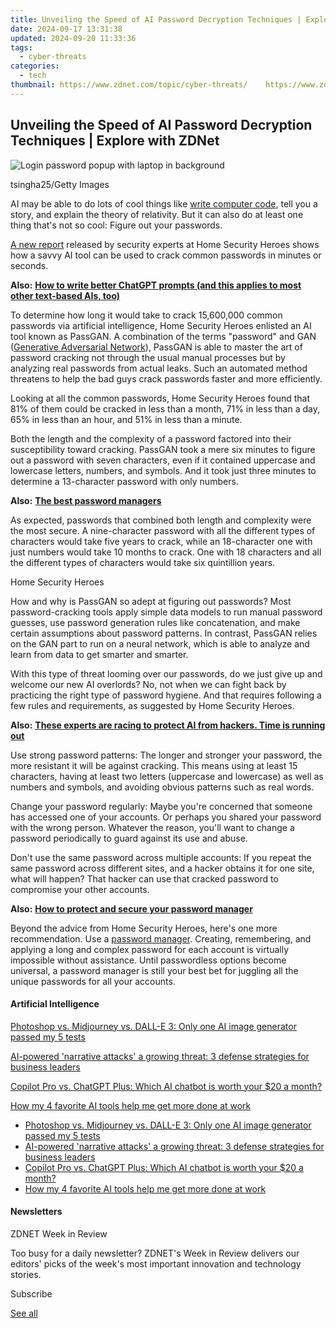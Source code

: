 ```yaml
---
title: Unveiling the Speed of AI Password Decryption Techniques | Explore with ZDNet
date: 2024-09-17 13:31:38
updated: 2024-09-20 11:33:36
tags:
  - cyber-threats
categories:
  - tech
thumbnail: https://www.zdnet.com/topic/cyber-threats/    https://www.zdnet.com/a/img/resize/bf40fda0bd693f251a91d7ac6d6599ba8c250934/2023/04/10/5e58a737-cac5-4855-aca6-9bccdd39557e/gettyimages-1390481905-1.jpg?width=170&height=96&fit=crop&auto=webp
---
```


## Unveiling the Speed of AI Password Decryption Techniques | Explore with ZDNet

![Login password popup with laptop in background](https://www.zdnet.com/a/img/resize/832b7bfdc7e80721ee6f0dd47877ccb3bfcf5fa3/2023/04/10/5e58a737-cac5-4855-aca6-9bccdd39557e/gettyimages-1390481905-1.jpg?auto=webp&width=1280)

tsingha25/Getty Images

AI may be able to do lots of cool things like [write computer code](https://www.zdnet.com/article/how-to-use-chatgpt-to-write-code/), tell you a story, and explain the theory of relativity. But it can also do at least one thing that's not so cool: Figure out your passwords.

[A new report](https://www.homesecurityheroes.com/ai-password-cracking/) released by security experts at Home Security Heroes shows how a savvy AI tool can be used to crack common passwords in minutes or seconds.

**Also:** [**How to write better ChatGPT prompts (and this applies to most other text-based AIs, too)**](https://www.zdnet.com/article/how-to-write-better-chatgpt-prompts/)

To determine how long it would take to crack 15,600,000 common passwords via artificial intelligence, Home Security Heroes enlisted an AI tool known as PassGAN. A combination of the terms "password" and GAN ([Generative Adversarial Network](https://www.zdnet.com/article/what-should-the-world-look-like-some-neural-nets-have-their-own-answer-find-researchers/)), PassGAN is able to master the art of password cracking not through the usual manual processes but by analyzing real passwords from actual leaks. Such an automated method threatens to help the bad guys crack passwords faster and more efficiently.

Looking at all the common passwords, Home Security Heroes found that 81% of them could be cracked in less than a month, 71% in less than a day, 65% in less than an hour, and 51% in less than a minute.

Both the length and the complexity of a password factored into their susceptibility toward cracking. PassGAN took a mere six minutes to figure out a password with seven characters, even if it contained uppercase and lowercase letters, numbers, and symbols. And it took just three minutes to determine a 13-character password with only numbers.

**Also:** [**The best password managers**](https://www.zdnet.com/article/best-password-manager/)

As expected, passwords that combined both length and complexity were the most secure. A nine-character password with all the different types of characters would take five years to crack, while an 18-character one with just numbers would take 10 months to crack. One with 18 characters and all the different types of characters would take six quintillion years.

Home Security Heroes

How and why is PassGAN so adept at figuring out passwords? Most password-cracking tools apply simple data models to run manual password guesses, use password generation rules like concatenation, and make certain assumptions about password patterns. In contrast, PassGAN relies on the GAN part to run on a neural network, which is able to analyze and learn from data to get smarter and smarter.

With this type of threat looming over our passwords, do we just give up and welcome our new AI overlords? No, not when we can fight back by practicing the right type of password hygiene. And that requires following a few rules and requirements, as suggested by Home Security Heroes.

**Also:** [**These experts are racing to protect AI from hackers. Time is running out**](https://www.zdnet.com/in-depth/innovation/these-experts-are-racing-to-protect-ai-from-hackers-time-is-running-out/)

Use strong password patterns: The longer and stronger your password, the more resistant it will be against cracking. This means using at least 15 characters, having at least two letters (uppercase and lowercase) as well as numbers and symbols, and avoiding obvious patterns such as real words.

Change your password regularly: Maybe you're concerned that someone has accessed one of your accounts. Or perhaps you shared your password with the wrong person. Whatever the reason, you'll want to change a password periodically to guard against its use and abuse.

Don't use the same password across multiple accounts: If you repeat the same password across different sites, and a hacker obtains it for one site, what will happen? That hacker can use that cracked password to compromise your other accounts.

**Also:** [**How to protect and secure your password manager**](https://www.zdnet.com/article/how-to-protect-and-secure-your-password-manager/)

Beyond the advice from Home Security Heroes, here's one more recommendation. Use a [password manager](https://www.zdnet.com/article/youre-definitely-not-making-the-most-of-your-password-manager/). Creating, remembering, and applying a long and complex password for each account is virtually impossible without assistance. Until passwordless options become universal, a password manager is still your best bet for juggling all the unique passwords for all your accounts.

#### Artificial Intelligence

[Photoshop vs. Midjourney vs. DALL-E 3: Only one AI image generator passed my 5 tests](https://www.zdnet.com/article/is-photoshops-new-text-to-image-as-good-as-midjourney-and-dall-e-we-test-it-and-see/ "Photoshop vs. Midjourney vs. DALL-E 3: Only one AI image generator passed my 5 tests")

[AI-powered 'narrative attacks' a growing threat: 3 defense strategies for business leaders](https://www.zdnet.com/article/ai-powered-narrative-attacks-a-growing-threat-3-defense-strategies-for-business-leaders/ "AI-powered 'narrative attacks' a growing threat: 3 defense strategies for business leaders")

[Copilot Pro vs. ChatGPT Plus: Which AI chatbot is worth your $20 a month?](https://www.zdnet.com/article/copilot-pro-vs-chatgpt-plus-which-is-ai-chatbot-is-worth-your-20-a-month/ "Copilot Pro vs. ChatGPT Plus: Which AI chatbot is worth your $20 a month?")

[How my 4 favorite AI tools help me get more done at work](https://www.zdnet.com/article/how-my-4-favorite-ai-tools-help-me-get-more-done-at-work/ "How my 4 favorite AI tools help me get more done at work")

* [Photoshop vs. Midjourney vs. DALL-E 3: Only one AI image generator passed my 5 tests](https://www.zdnet.com/article/is-photoshops-new-text-to-image-as-good-as-midjourney-and-dall-e-we-test-it-and-see/ "Photoshop vs. Midjourney vs. DALL-E 3: Only one AI image generator passed my 5 tests")
* [AI-powered 'narrative attacks' a growing threat: 3 defense strategies for business leaders](https://www.zdnet.com/article/ai-powered-narrative-attacks-a-growing-threat-3-defense-strategies-for-business-leaders/ "AI-powered 'narrative attacks' a growing threat: 3 defense strategies for business leaders")
* [Copilot Pro vs. ChatGPT Plus: Which AI chatbot is worth your $20 a month?](https://www.zdnet.com/article/copilot-pro-vs-chatgpt-plus-which-is-ai-chatbot-is-worth-your-20-a-month/ "Copilot Pro vs. ChatGPT Plus: Which AI chatbot is worth your $20 a month?")
* [How my 4 favorite AI tools help me get more done at work](https://www.zdnet.com/article/how-my-4-favorite-ai-tools-help-me-get-more-done-at-work/ "How my 4 favorite AI tools help me get more done at work")

#### Newsletters

ZDNET Week in Review

Too busy for a daily newsletter? ZDNET's Week in Review delivers our editors' picks of the week's most important innovation and technology stories.

 Subscribe

[See all](https://www.zdnet.com/newsletters/)

<ins class="adsbygoogle"
     style="display:block"
     data-ad-format="autorelaxed"
     data-ad-client="ca-pub-7571918770474297"
     data-ad-slot="1223367746"></ins>



<ins class="adsbygoogle"
     style="display:block"
     data-ad-client="ca-pub-7571918770474297"
     data-ad-slot="8358498916"
     data-ad-format="auto"
     data-full-width-responsive="true"></ins>
